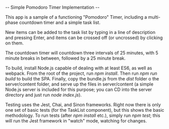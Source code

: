 -- Simple Pomodoro Timer Implementation --

This app is a sample of a functioning "Pomodoro" Timer, including a multi-phase countdown timer and a simple task list.

New items can be added to the task list by typing in a line of description and pressing Enter, and items can be crossed off (or uncrossed) by clicking on them.

The countdown timer will countdown three intervals of 25 minutes, with 5 minute breaks in between, followed by a 25 minute break.

To build, install Node.js capable of dealing with at least ES6, as well as webpack. From the root of the project, run *npm install*. Then run *npm run build* to build the SPA. Finally, copy the bundle.js from the *dist* folder o the server/content folder, and serve up the files in server/content (a simple Node.js server is included for this purpose; you can CD into the server directory and just run *node index.js*).

Testing uses the Jest, Chai, and Sinon frameworks. Right now there is only one set of basic tests (for the TaskList component), but this shows the basic methodology. To run tests (after *npm install* etc.), simply run *npm test*; this will run the Jest framework in "watch" mode, watching for changes.
